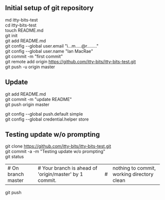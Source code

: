 Initial setup of git repository
-------------------------------------
md itty-bits-test  
cd itty-bits-test  
touch README.md  
git init  
git add README.md  
git config --global user.email "i...m.....@r........"  
git config --global user.name "Ian MacRae"  
git commit -m "first commit"  
git remote add origin https://github.com/itty-bits/itty-bits-test.git  
git push -u origin master  

Update
-------------------------------------
git add README.md  
git commit -m "update README"  
git push origin master  

git config --global push.default simple  
git config --global credential.helper store  

Testing update w/o prompting
----------------------------
git clone https://github.com/itty-bits/itty-bits-test.git  
git commit -a -m "Testing update w/o prompting"  
git status  
<table>
<tr>
	<td># On branch master</td>
	<td># Your branch is ahead of 'origin/master' by 1 commit.</td>
	<td>#</td>
	<td>nothing to commit, working directory clean</td>
</tr>
</table>
git push  

